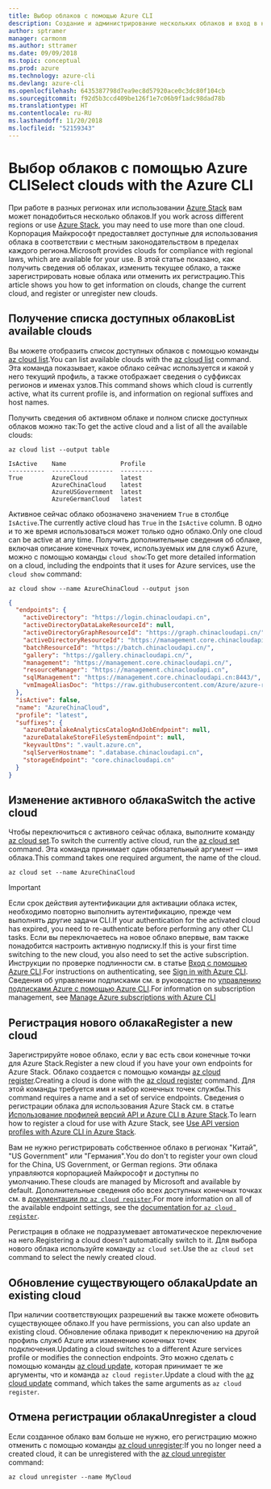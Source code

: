 ```yaml
---
title: Выбор облаков с помощью Azure CLI
description: Создание и администрирование нескольких облаков и вход в них с помощью Azure CLI.
author: sptramer
manager: carmonm
ms.author: sttramer
ms.date: 09/09/2018
ms.topic: conceptual
ms.prod: azure
ms.technology: azure-cli
ms.devlang: azure-cli
ms.openlocfilehash: 6435387798d7ea9ec8d57920ace0c3dc80f104cb
ms.sourcegitcommit: f92d5b3ccd409be126f1e7c06b9f1adc98dad78b
ms.translationtype: HT
ms.contentlocale: ru-RU
ms.lasthandoff: 11/20/2018
ms.locfileid: "52159343"
---
```

# <a name="select-clouds-with-the-azure-cli"></a><span data-ttu-id="d7cec-103">Выбор облаков с помощью Azure CLI</span><span class="sxs-lookup"><span data-stu-id="d7cec-103">Select clouds with the Azure CLI</span></span> 

<span data-ttu-id="d7cec-104">При работе в разных регионах или использовании [Azure Stack](https://docs.microsoft.com/azure/azure-stack/user/) вам может понадобиться несколько облаков.</span><span class="sxs-lookup"><span data-stu-id="d7cec-104">If you work across different regions or use [Azure Stack](https://docs.microsoft.com/azure/azure-stack/user/), you may need to use more than one cloud.</span></span> <span data-ttu-id="d7cec-105">Корпорация Майкрософт предоставляет доступные для использования облака в соответствии с местным законодательством в пределах каждого региона.</span><span class="sxs-lookup"><span data-stu-id="d7cec-105">Microsoft provides clouds for compliance with regional laws, which are available for your use.</span></span> <span data-ttu-id="d7cec-106">В этой статье показано, как получить сведения об облаках, изменить текущее облако, а также зарегистрировать новые облака или отменить их регистрацию.</span><span class="sxs-lookup"><span data-stu-id="d7cec-106">This article shows you how to get information on clouds, change the current cloud, and register or unregister new clouds.</span></span>

## <a name="list-available-clouds"></a><span data-ttu-id="d7cec-107">Получение списка доступных облаков</span><span class="sxs-lookup"><span data-stu-id="d7cec-107">List available clouds</span></span>

<span data-ttu-id="d7cec-108">Вы можете отобразить список доступных облаков с помощью команды [az cloud list](/cli/azure/cloud#az-cloud-list).</span><span class="sxs-lookup"><span data-stu-id="d7cec-108">You can list available clouds with the [az cloud list](/cli/azure/cloud#az-cloud-list) command.</span></span> <span data-ttu-id="d7cec-109">Эта команда показывает, какое облако сейчас используется и какой у него текущий профиль, а также отображает сведения о суффиксах регионов и именах узлов.</span><span class="sxs-lookup"><span data-stu-id="d7cec-109">This command shows which cloud is currently active, what its current profile is, and information on regional suffixes and host names.</span></span>

<span data-ttu-id="d7cec-110">Получить сведения об активном облаке и полном списке доступных облаков можно так:</span><span class="sxs-lookup"><span data-stu-id="d7cec-110">To get the active cloud and a list of all the available clouds:</span></span>

```azurecli-interactive
az cloud list --output table
```

```output
IsActive    Name               Profile
----------  -----------------  ---------
True        AzureCloud         latest
            AzureChinaCloud    latest
            AzureUSGovernment  latest
            AzureGermanCloud   latest
```

<span data-ttu-id="d7cec-111">Активное сейчас облако обозначено значением `True` в столбце `IsActive`.</span><span class="sxs-lookup"><span data-stu-id="d7cec-111">The currently active cloud has `True` in the `IsActive` column.</span></span> <span data-ttu-id="d7cec-112">В одно и то же время использоваться может только одно облако.</span><span class="sxs-lookup"><span data-stu-id="d7cec-112">Only one cloud can be active at any time.</span></span> <span data-ttu-id="d7cec-113">Получить дополнительные сведения об облаке, включая описание конечных точек, используемых им для служб Azure, можно с помощью команды `cloud show`:</span><span class="sxs-lookup"><span data-stu-id="d7cec-113">To get more detailed information on a cloud, including the endpoints that it uses for Azure services, use the `cloud show` command:</span></span>

```azurecli-interactive
az cloud show --name AzureChinaCloud --output json
```

```json
{
  "endpoints": {
    "activeDirectory": "https://login.chinacloudapi.cn",
    "activeDirectoryDataLakeResourceId": null,
    "activeDirectoryGraphResourceId": "https://graph.chinacloudapi.cn/",
    "activeDirectoryResourceId": "https://management.core.chinacloudapi.cn/",
    "batchResourceId": "https://batch.chinacloudapi.cn/",
    "gallery": "https://gallery.chinacloudapi.cn/",
    "management": "https://management.core.chinacloudapi.cn/",
    "resourceManager": "https://management.chinacloudapi.cn",
    "sqlManagement": "https://management.core.chinacloudapi.cn:8443/",
    "vmImageAliasDoc": "https://raw.githubusercontent.com/Azure/azure-rest-api-specs/master/arm-compute/quickstart-templates/aliases.json"
  },
  "isActive": false,
  "name": "AzureChinaCloud",
  "profile": "latest",
  "suffixes": {
    "azureDatalakeAnalyticsCatalogAndJobEndpoint": null,
    "azureDatalakeStoreFileSystemEndpoint": null,
    "keyvaultDns": ".vault.azure.cn",
    "sqlServerHostname": ".database.chinacloudapi.cn",
    "storageEndpoint": "core.chinacloudapi.cn"
  }
}
```

## <a name="switch-the-active-cloud"></a><span data-ttu-id="d7cec-114">Изменение активного облака</span><span class="sxs-lookup"><span data-stu-id="d7cec-114">Switch the active cloud</span></span>

<span data-ttu-id="d7cec-115">Чтобы переключиться с активного сейчас облака, выполните команду [az cloud set](/cli/azure/cloud#az-cloud-set).</span><span class="sxs-lookup"><span data-stu-id="d7cec-115">To switch the currently active cloud, run the [az cloud set](/cli/azure/cloud#az-cloud-set) command.</span></span> <span data-ttu-id="d7cec-116">Эта команда принимает один обязательный аргумент — имя облака.</span><span class="sxs-lookup"><span data-stu-id="d7cec-116">This command takes one required argument, the name of the cloud.</span></span>

```azurecli-interactive
az cloud set --name AzureChinaCloud
```

> [!IMPORTANT]
> <span data-ttu-id="d7cec-117">Если срок действия аутентификации для активации облака истек, необходимо повторно выполнить аутентификацию, прежде чем выполнять другие задачи CLI.</span><span class="sxs-lookup"><span data-stu-id="d7cec-117">If your authentication for the activated cloud has expired, you need to re-authenticate before performing any other CLI tasks.</span></span> <span data-ttu-id="d7cec-118">Если вы переключаетесь на новое облако впервые, вам также понадобится настроить активную подписку.</span><span class="sxs-lookup"><span data-stu-id="d7cec-118">If this is your first time switching to the new cloud, you also need to set the active subscription.</span></span>
> <span data-ttu-id="d7cec-119">Инструкции по проверке подлинности см. в статье [Вход с помощью Azure CLI](authenticate-azure-cli.md).</span><span class="sxs-lookup"><span data-stu-id="d7cec-119">For instructions on authenticating, see [Sign in with Azure CLI](authenticate-azure-cli.md).</span></span> <span data-ttu-id="d7cec-120">Сведения об управлении подписками см. в руководстве по [управлению подписками Azure с помощью Azure CLI](manage-azure-subscriptions-azure-cli.md).</span><span class="sxs-lookup"><span data-stu-id="d7cec-120">For information on subscription management, see [Manage Azure subscriptions with Azure CLI](manage-azure-subscriptions-azure-cli.md)</span></span>

## <a name="register-a-new-cloud"></a><span data-ttu-id="d7cec-121">Регистрация нового облака</span><span class="sxs-lookup"><span data-stu-id="d7cec-121">Register a new cloud</span></span>

<span data-ttu-id="d7cec-122">Зарегистрируйте новое облако, если у вас есть свои конечные точки для Azure Stack.</span><span class="sxs-lookup"><span data-stu-id="d7cec-122">Register a new cloud if you have your own endpoints for Azure Stack.</span></span> <span data-ttu-id="d7cec-123">Облако создается с помощью команды [az cloud register](/cli/azure/cloud#az-cloud-register).</span><span class="sxs-lookup"><span data-stu-id="d7cec-123">Creating a cloud is done with the [az cloud register](/cli/azure/cloud#az-cloud-register) command.</span></span> <span data-ttu-id="d7cec-124">Для этой команды требуется имя и набор конечных точек службы.</span><span class="sxs-lookup"><span data-stu-id="d7cec-124">This command requires a name and a set of service endpoints.</span></span> <span data-ttu-id="d7cec-125">Сведения о регистрации облака для использования Azure Stack см. в статье [Использование профилей версий API и Azure CLI в Azure Stack](/azure/azure-stack/user/azure-stack-version-profiles-azurecli2#connect-to-azure-stack).</span><span class="sxs-lookup"><span data-stu-id="d7cec-125">To learn how to register a cloud for use with Azure Stack, see [Use API version profiles with Azure CLI in Azure Stack](/azure/azure-stack/user/azure-stack-version-profiles-azurecli2#connect-to-azure-stack).</span></span>

<span data-ttu-id="d7cec-126">Вам не нужно регистрировать собственное облако в регионах "Китай", "US Government" или "Германия".</span><span class="sxs-lookup"><span data-stu-id="d7cec-126">You do don't to register your own cloud for the China, US Government, or German regions.</span></span> <span data-ttu-id="d7cec-127">Эти облака управляются корпорацией Майкрософт и доступны по умолчанию.</span><span class="sxs-lookup"><span data-stu-id="d7cec-127">These clouds are managed by Microsoft and available by default.</span></span>  <span data-ttu-id="d7cec-128">Дополнительные сведения обо всех доступных конечных точках см. в [документации по `az cloud register`](/cli/azure/cloud#az-cloud-register).</span><span class="sxs-lookup"><span data-stu-id="d7cec-128">For more information on all of the available endpoint settings, see the [documentation for `az cloud register`](/cli/azure/cloud#az-cloud-register).</span></span>

<span data-ttu-id="d7cec-129">Регистрация в облаке не подразумевает автоматическое переключение на него.</span><span class="sxs-lookup"><span data-stu-id="d7cec-129">Registering a cloud doesn't automatically switch to it.</span></span> <span data-ttu-id="d7cec-130">Для выбора нового облака используйте команду `az cloud set`.</span><span class="sxs-lookup"><span data-stu-id="d7cec-130">Use the `az cloud set` command to select the newly created cloud.</span></span>

## <a name="update-an-existing-cloud"></a><span data-ttu-id="d7cec-131">Обновление существующего облака</span><span class="sxs-lookup"><span data-stu-id="d7cec-131">Update an existing cloud</span></span>

<span data-ttu-id="d7cec-132">При наличии соответствующих разрешений вы также можете обновить существующее облако.</span><span class="sxs-lookup"><span data-stu-id="d7cec-132">If you have permissions, you can also update an existing cloud.</span></span> <span data-ttu-id="d7cec-133">Обновление облака приводит к переключению на другой профиль служб Azure или изменению конечных точек подключения.</span><span class="sxs-lookup"><span data-stu-id="d7cec-133">Updating a cloud switches to a different Azure services profile or modifies the connection endpoints.</span></span>
<span data-ttu-id="d7cec-134">Это можно сделать с помощью команды [az cloud update](/cli/azure/cloud#az-cloud-update), которая принимает те же аргументы, что и команда `az cloud register`.</span><span class="sxs-lookup"><span data-stu-id="d7cec-134">Update a cloud with the [az cloud update](/cli/azure/cloud#az-cloud-update) command, which takes the same arguments as `az cloud register`.</span></span>

## <a name="unregister-a-cloud"></a><span data-ttu-id="d7cec-135">Отмена регистрации облака</span><span class="sxs-lookup"><span data-stu-id="d7cec-135">Unregister a cloud</span></span>

<span data-ttu-id="d7cec-136">Если созданное облако вам больше не нужно, его регистрацию можно отменить с помощью команды [az cloud unregister](/cli/azure/cloud#az-cloud-unregister):</span><span class="sxs-lookup"><span data-stu-id="d7cec-136">If you no longer need a created cloud, it can be unregistered with the [az cloud unregister](/cli/azure/cloud#az-cloud-unregister) command:</span></span>

```azurecli-interactive
az cloud unregister --name MyCloud
```
